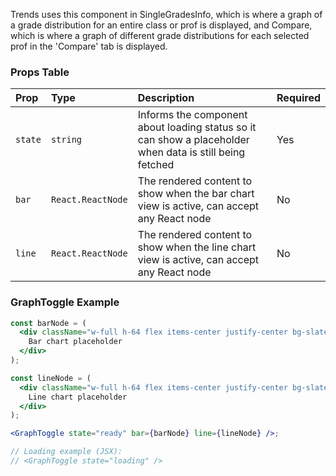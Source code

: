 Trends uses this component in SingleGradesInfo, which is where a graph of a grade distribution for an entire class or prof is displayed, and Compare, which is where a graph of different grade distributions for each selected prof in the 'Compare' tab is displayed.

### Props Table

| Prop    | Type              | Description                                                                                              | Required |
| :------ | :---------------- | :------------------------------------------------------------------------------------------------------- | -------- |
| `state` | `string`          | Informs the component about loading status so it can show a placeholder when data is still being fetched | Yes      |
| `bar`   | `React.ReactNode` | The rendered content to show when the bar chart view is active, can accept any React node                | No       |
| `line`  | `React.ReactNode` | The rendered content to show when the line chart view is active, can accept any React node               | No       |

### GraphToggle Example

```jsx
const barNode = (
  <div className="w-full h-64 flex items-center justify-center bg-slate-50">
    Bar chart placeholder
  </div>
);

const lineNode = (
  <div className="w-full h-64 flex items-center justify-center bg-slate-50">
    Line chart placeholder
  </div>
);

<GraphToggle state="ready" bar={barNode} line={lineNode} />;

// Loading example (JSX):
// <GraphToggle state="loading" />
```
